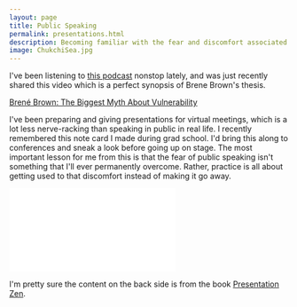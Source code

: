 ```yaml
---
layout: page
title: Public Speaking
permalink: presentations.html
description: Becoming familiar with the fear and discomfort associated with vulnerability
image: ChukchiSea.jpg
---
```

I've been listening to [this podcast](https://brenebrown.com/podcast/introducing-unlocking-us/) nonstop lately, and was just recently shared this video which is a perfect synopsis of Brene Brown's thesis.

[Brené Brown: The Biggest Myth About Vulnerability](https://www.youtube.com/watch?v=ZkDaKKkFi6Y)

I've been preparing and giving presentations for virtual meetings, which is a lot less nerve-racking than speaking in public in real life. I recently remembered this note card I made during grad school. I'd bring this along to conferences and sneak a look before going up on stage. The most important lesson for me from this is that the fear of public speaking isn't something that I'll ever permanently overcome. Rather, practice is all about getting used to that discomfort instead of making it go away.

![Presentation Card](images/presentation_card.pdf)

I'm pretty sure the content on the back side is from the book [Presentation Zen](https://www.goodreads.com/book/show/1908456.Presentation_Zen). 

